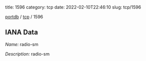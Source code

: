 title: 1596
category: tcp
date: 2022-02-10T22:46:10
slug: tcp/1596

[portdb](/) / [tcp](/category/tcp.html) / 1596


## IANA Data

_Name:_ radio-sm

_Description:_ radio-sm

